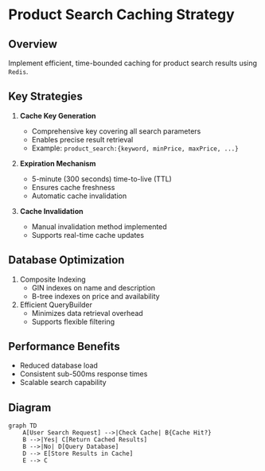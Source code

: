 # Product Search Caching Strategy

## Overview
Implement efficient, time-bounded caching for product search results using `Redis`.

## Key Strategies
1. **Cache Key Generation**
   - Comprehensive key covering all search parameters
   - Enables precise result retrieval
   - Example: `product_search:{keyword, minPrice, maxPrice, ...}`

2. **Expiration Mechanism**
   - 5-minute (300 seconds) time-to-live (TTL)
   - Ensures cache freshness
   - Automatic cache invalidation

3. **Cache Invalidation**
   - Manual invalidation method implemented
   - Supports real-time cache updates

## Database Optimization
1. Composite Indexing
   - GIN indexes on name and description
   - B-tree indexes on price and availability
2. Efficient QueryBuilder
   - Minimizes data retrieval overhead
   - Supports flexible filtering

## Performance Benefits
- Reduced database load
- Consistent sub-500ms response times
- Scalable search capability

## Diagram
```mermaid
graph TD
    A[User Search Request] -->|Check Cache| B{Cache Hit?}
    B -->|Yes| C[Return Cached Results]
    B -->|No| D[Query Database]
    D --> E[Store Results in Cache]
    E --> C
```